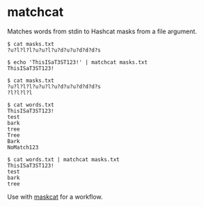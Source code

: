 # matchcat
 Matches words from stdin to Hashcat masks from a file argument.

 ```
$ cat masks.txt
?u?l?l?l?u?u?l?u?d?u?u?d?d?d?s

$ echo 'ThisISaT3ST123!' | matchcat masks.txt
ThisISaT3ST123!
 ```

 ```
$ cat masks.txt
?u?l?l?l?u?u?l?u?d?u?u?d?d?d?s
?l?l?l?l

$ cat words.txt
ThisISaT3ST123!
test
bark
tree
Tree
Bark
NoMatch123

$ cat words.txt | matchcat masks.txt
ThisISaT3ST123!
test
bark
tree

```
Use with [maskcat](https://github.com/jakewnuk/maskcat) for a workflow.
